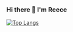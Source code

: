 ### Hi there 👋 I'm Reece

[![Top Langs](https://github-readme-stats.vercel.app/api/top-langs/?username=reecepbcups&layout=compact)](https://github.com/anuraghazra/github-readme-stats)
